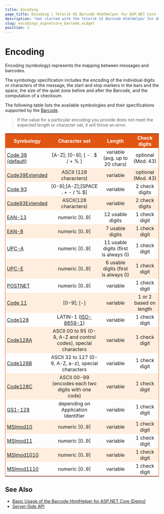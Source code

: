 ```yaml
---
title: Encoding
page_title: Encoding | Telerik UI Barcode HtmlHelper for ASP.NET Core
description: "Get started with the Telerik UI Barcode HtmlHelper for ASP.NET Core and learn more about the character set and length and check the digits of the symbologies."
slug: encodings_aspnetcore_barcode_widget
position: 2
---
```


# Encoding

Encoding (symbology) represents the mapping between messages and barcodes.

The symbology specification includes the encoding of the individual digits or characters of the message, the start and stop markers in the bars and the space, the size of the quiet zone before and after the Barcode, and the computation of a checksum.

The following table lists the available symbologies and their specifications supported by the [Barcode](https://demos.telerik.com/aspnet-core/barcode/index).

<style scoped>
    .stripes
    {
        border: 1px solid #E15613;
        border-collapse: collapse;
    }
    .stripes th
    {
        background: #E15613;
        color: #fff;
    }
    .stripes tr:nth-child(2n+1) td
    {
        background: #fed;
    }
    .stripes td:nth-child(n+2)
    {
        text-align: center;
    }
    .stripes th,
    .stripes td
    {
        padding: 3px 5px;
    }
</style>

> If the value for a particular encoding you provide does not meet the expected length or character set, it will throw an error.

<table class="stripes" style="margin-top: 1.2em;">
   <tbody>
        <tr>
            <th>Symbology</th>
            <th>Character set</th>
            <th>Length</th>
            <th>Check digits</th>
        </tr>
        <tr>
           <td><a href="https://en.wikipedia.org/wiki/Code_128">Code 39 (default)</a></td>
           <td>[A-Z]; [0-9]; [ - . $ / + % ]</td>
           <td>variable (avg. up to 20 chars)</td>
           <td>optional (Mod. 43)</td>
        </tr>
        <tr>
           <td><a href="https://en.wikipedia.org/wiki/Code_39#Full_ASCII_Code_39">Code39Extended</a></td>
           <td>ASCII (128 characters)</td>
           <td>variable</td>
           <td>optional (Mod. 43)</td>
        </tr>
        <tr>
           <td><a href="https://www.barcodeisland.com/code93.phtml">Code 93</a></td>
           <td>[0-9];[A-Z];[SPACE . + - / % $]</td>
           <td>variable</td>
           <td>2 check digits</td>
        </tr>
        <tr>
           <td><a href="https://en.wikipedia.org/wiki/Code_93">Code93Extended</a></td>
           <td>ASCII(128 characters)</td>
           <td>variable</td>
           <td>2 check digits</td>
        </tr>
        <tr>
           <td><a href="https://en.wikipedia.org/wiki/International_Article_Number_(EAN)">EAN-13</a></td>
           <td>numeric [0..9]</td>
           <td>12 usable digits</td>
           <td>1 check digit</td>
        </tr>
        <tr>
           <td><a href="https://en.wikipedia.org/wiki/EAN-8">EAN-8</a></td>
           <td>numeric [0..9]</td>
           <td>7 usable digits</td>
           <td>1 check digit</td>
        </tr>
        <tr>
           <td><a href="https://en.wikipedia.org/wiki/Universal_Product_Code">UPC-A</a></td>
           <td>numeric [0..9]</td>
           <td>11 usable digits (first is always 0)</td>
           <td>1 check digit</td>
        </tr>
        <tr>
           <td><a href="https://en.wikipedia.org/wiki/Universal_Product_Code">UPC-E</a></td>
           <td>numeric [0..9]</td>
           <td>6 usable digits (first is always 0)</td>
           <td>1 check digit</td>
        </tr>
        <tr>
           <td><a href="https://en.wikipedia.org/wiki/POSTNET">POSTNET</a></td>
           <td>numeric [0..9]</td>
           <td>variable</td>
           <td>1 check digit</td>
        </tr>
        <tr>
           <td><a href="https://www.barcodeisland.com/code11.phtml">Code 11</a></td>
           <td>[0-9]; [-]</td>
           <td>variable</td>
           <td>1 or 2 based on length</td>
        </tr>
        <tr>
           <td><a href="https://en.wikipedia.org/wiki/Code_128">Code128</a></td>
           <td>LATIN-1 (<a href="http://en.wikipedia.org/wiki/ISO/IEC_8859-1">ISO-8859-1</a>)</td>
           <td>variable</td>
           <td>1 check digit</td>
        </tr>
        <tr>
           <td><a href="https://en.wikipedia.org/wiki/Code_128">Code128A</a></td>
           <td>ASCII 00 to 95 (0-9, A-Z and control codes), special characters</td>
           <td>variable</td>
           <td>1 check digit</td>
        </tr>
        <tr>
           <td><a href="https://en.wikipedia.org/wiki/Code_128">Code128B</a></td>
           <td>ASCII 32 to 127 (0-9, A-Z, a-z), special characters</td>
           <td>variable</td>
           <td>1 check digit</td>
        </tr>
        <tr>
           <td><a href="https://en.wikipedia.org/wiki/Code_128">Code128C</a></td>
           <td>ASCII 00-99 (encodes each two digits with one code)</td>
           <td>variable</td>
           <td>1 check digit</td>
        </tr>
        <tr>
           <td><a href="https://en.wikipedia.org/wiki/GS1-128">GS1-128</a></td>
           <td>depending on Application Identifier</td>
           <td>variable</td>
           <td>1 check digit</td>
        </tr>
        <tr>
           <td><a href="https://en.wikipedia.org/wiki/MSI_Barcode">MSImod10</a></td>
           <td>numeric [0..9]</td>
           <td>variable</td>
           <td>1 check digit</td>
        </tr>
        <tr>
           <td><a href="https://en.wikipedia.org/wiki/MSI_Barcode">MSImod11</a></td>
           <td>numeric [0..9]</td>
           <td>variable</td>
           <td>1 check digit</td>
        </tr>
        <tr>
           <td><a href="https://en.wikipedia.org/wiki/MSI_Barcode">MSImod1010</a></td>
           <td>numeric [0..9]</td>
           <td>variable</td>
           <td>1 check digit</td>
        </tr>
        <tr>
           <td><a href="https://en.wikipedia.org/wiki/MSI_Barcode">MSImod1110</a></td>
           <td>numeric [0..9]</td>
           <td>variable</td>
           <td>1 check digit</td>
        </tr>
    </tbody>
</table>

## See Also

* [Basic Usage of the Barcode HtmlHelper for ASP.NET Core (Demo)](https://demos.telerik.com/aspnet-core/barcode/index)
* [Server-Side API](/api/barcode)
